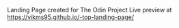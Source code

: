 Landing Page created for The Odin Project
Live preview at https://vikms95.github.io/-top-landing-page/
